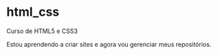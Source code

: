 # html_css
 Curso de HTML5 e CSS3

Estou aprendendo a criar sites e agora vou gerenciar meus repositórios.
